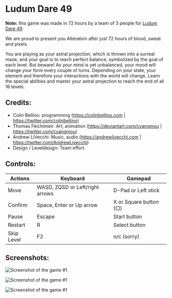 # Ludum Dare 49

**Note:** this game was made in 72 hours by a team of 3 people for [Ludum Dare 49](https://ldjam.com/events/ludum-dare/49/alteration).

We are proud to present you Alteration after just 72 hours of blood, sweat and pixels.

You are playing as your astral projection, which is thrown into a surreal maze, and your goal is to reach perfect balance, symbolized by the goal of each level.
But beware! As your mind is yet unbalanced, your mood will change your form every couple of turns.
Depending on your state, your element and therefore your interactions with the world will change.
Learn the special abilities and master your astral projection to reach the end of all 16 levels.

## Credits:

- Colin Bellino: programming (https://colinbellino.com | https://twitter.com/colinbellino)
- Thomas Feichtmeir: Art, animation (https://deviantart.com/cyangmou | https://twitter.com/cyangmou)
- Andrew LiVecchi: Music, audio (https://andrewlivecchi.com | https://twitter.com/AndrewLivecchi)
- Design / Leveldesign: Team effort.

## Controls:

| Actions    | Keyboard                        | Gamepad                |
| ---------- | ------------------------------- | ---------------------- |
| Move       | WASD, ZQSD or Left/right arrows | D-Pad or Left stick    |
| Confirm    | Space, Enter or Up arrow        | X or Square button (▢) |
| Pause      | Escape                          | Start button           |
| Restart    | R                               | Select button          |
| Skip Level | F2                              | n/c (sorry)            |

## Screenshots:

![Screenshot of the game #1](https://img.itch.zone/aW1hZ2UvMTIxMzI1OS83MTM2MzIyLnBuZw==/original/1t5kYt.png)

![Screenshot of the game #1](https://img.itch.zone/aW1hZ2UvMTIxMzI1OS83MTM2MzIxLnBuZw==/original/Lf8KH5.png)

![Screenshot of the game #1](https://img.itch.zone/aW1hZ2UvMTIxMzI1OS83MTM4MzI5LnBuZw==/original/HIXQSv.png)
